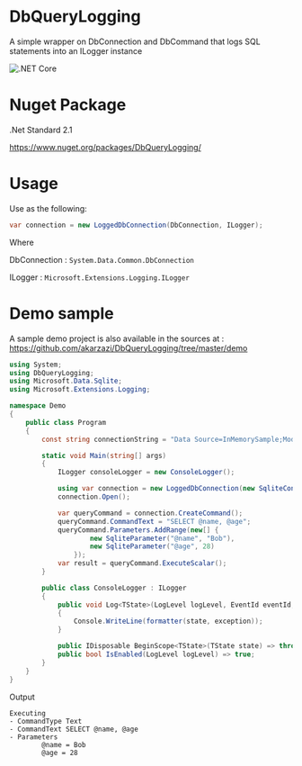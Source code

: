 # DbQueryLogging
A simple wrapper on DbConnection and DbCommand that logs SQL statements into an ILogger instance

![.NET Core](https://github.com/akarzazi/DbQueryLogging/workflows/.NET%20Core/badge.svg)

# Nuget Package
.Net Standard 2.1

https://www.nuget.org/packages/DbQueryLogging/


# Usage
Use as the following:


```csharp
var connection = new LoggedDbConnection(DbConnection, ILogger);
```
Where 

DbConnection : ```System.Data.Common.DbConnection```

ILogger : ```Microsoft.Extensions.Logging.ILogger```

# Demo sample

A sample demo project is also available in the sources at :
https://github.com/akarzazi/DbQueryLogging/tree/master/demo


```csharp
using System;
using DbQueryLogging;
using Microsoft.Data.Sqlite;
using Microsoft.Extensions.Logging;

namespace Demo
{
    public class Program
    {
        const string connectionString = "Data Source=InMemorySample;Mode=Memory;Cache=Shared";

        static void Main(string[] args)
        {
            ILogger consoleLogger = new ConsoleLogger();

            using var connection = new LoggedDbConnection(new SqliteConnection(connectionString), consoleLogger);
            connection.Open();

            var queryCommand = connection.CreateCommand();
            queryCommand.CommandText = "SELECT @name, @age";
            queryCommand.Parameters.AddRange(new[] {
                    new SqliteParameter("@name", "Bob"),
                    new SqliteParameter("@age", 28)
                });
            var result = queryCommand.ExecuteScalar();
        }

        public class ConsoleLogger : ILogger
        {
            public void Log<TState>(LogLevel logLevel, EventId eventId, TState state, Exception exception, Func<TState, Exception, string> formatter)
            {
                Console.WriteLine(formatter(state, exception));
            }

            public IDisposable BeginScope<TState>(TState state) => throw new NotImplementedException();
            public bool IsEnabled(LogLevel logLevel) => true;
        }
    }
}

```

Output

```
Executing
- CommandType Text
- CommandText SELECT @name, @age
- Parameters
        @name = Bob
        @age = 28
```